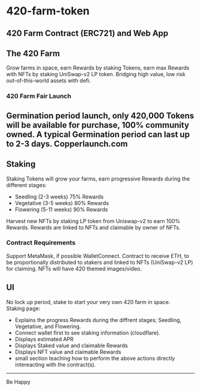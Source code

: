 # 420-farm-token

420 Farm Contract (ERC721) and Web App
---

## The 420 Farm

Grow farms in space, earn Rewards by staking Tokens, earn max Rewards with NFTs by staking UniSwap-v2 LP token.
Bridging high value, low risk out-of-this-world assets with defi.

### 420 Farm Fair Launch

Germination period launch, only 420,000 Tokens will be available for purchase, 100% community owned.   A typical Germination period can last up to 2-3 days.  Copperlaunch.com
---

## Staking
Staking Tokens will grow your farms, earn progressive Rewards during the different
stages:
- Seedling (2-3 weeks) 75% Rewards
- Vegetative (3-5 weeks) 80% Rewards
- Flowering (5-11 weeks) 90% Rewards

Harvest new NFTs by staking LP token from Uniswap-v2 to earn 100% Rewards.  Rewards are linked to NFTs and claimable by owner of NFTs.

### Contract Requirements
Support MetaMask, if possible WalletConnect.
Contract to receive ETH, to be proportionally distributed to stakers and linked to NFTs (UniSwap-v2 LP) for claiming.
NFTs will have 420 themed images/video.

## UI

No lock up period, stake to start your very own 420 farm in space.  
Staking page:
- Explains the progress Rewards during the diffrent stages; Seedling, Vegetative, and Flowering.
- Connect wallet first to see staking information (cloudflare).
- Displays estimated APR
- Displays Staked value and claimable Rewards
- Displays NFT value and claimable Rewards
- small section teaching how to perform the above actions directly intereacting with the contract(s).


---
Be Happy
